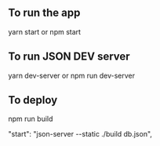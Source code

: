 
## To run the app

yarn start or npm start


## To run JSON DEV server
yarn dev-server or npm run dev-server


## To deploy
npm run build

<!-- Add below line to package.json instead of existing one -->
"start": "json-server --static ./build db.json",



